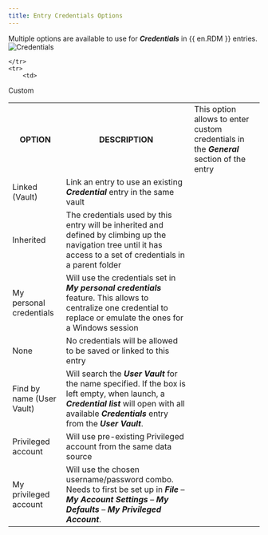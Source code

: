 ```yaml
---
title: Entry Credentials Options
---
```

Multiple options are available to use for ***Credentials*** in {{ en.RDM }} entries.  
![Credentials](https://webdevolutions.azureedge.net/docs/en/rdm/mac/RdmMac4026.png)

<table>
	<tr>
		<th>
OPTION
		</th>
		<th>
DESCRIPTION
		</th>

	</tr>
	<tr>
		<td>
Custom
		</td>
		<td>
This option allows to enter custom credentials in the ***General*** section of the entry
		</td>
	</tr>
	<tr>
		<td>
Linked (Vault)
		</td>
		<td>
Link an entry to use an existing ***Credential*** entry in the same vault
		</td>
	</tr>
	<tr>
		<td>
Inherited
		</td>
		<td>
The credentials used by this entry will be inherited and defined by climbing up the navigation tree until it has access to a set of credentials in a parent folder
		</td>
	</tr>
	<tr>
		<td>
My personal credentials
		</td>
		<td>
Will use the credentials set in ***My personal credentials*** feature. This allows to centralize one credential to replace or emulate the ones for a Windows session
		</td>
	</tr>
	<tr>
		<td>
None
		</td>
		<td>
No credentials will be allowed to be saved or linked to this entry
		</td>
	</tr>
	<tr>
		<td>
Find by name (User Vault)
		</td>
		<td>
Will search the ***User Vault*** for the name specified. If the box is left empty, when launch, a ***Credential list*** will open with all available ***Credentials*** entry from the ***User Vault***.
		</td>
	</tr>
	<tr>
		<td>
Privileged account
		</td>
		<td>
Will use pre-existing Privileged account from the same data source
		</td>
	</tr>
	<tr>
		<td>
My privileged account
		</td>
		<td>
Will use the chosen username/password combo. Needs to first be set up in ***File*** – ***My Account Settings*** – ***My Defaults*** – ***My Privileged Account***.
		</td>
	</tr>
</table>
